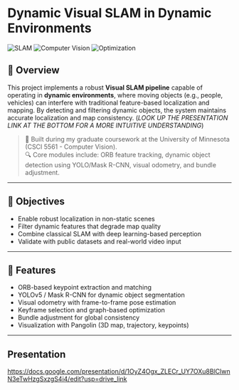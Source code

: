 # Dynamic Visual SLAM in Dynamic Environments

![SLAM](https://img.shields.io/badge/SLAM-Dynamic%20Mapping-blue)
![Computer Vision](https://img.shields.io/badge/Computer%20Vision-Mask%20R--CNN%20%7C%20YOLO-red)
![Optimization](https://img.shields.io/badge/Optimization-Bundle%20Adjustment-green)

## 📌 Overview

This project implements a robust **Visual SLAM pipeline** capable of operating in **dynamic environments**, where moving objects (e.g., people, vehicles) can interfere with traditional feature-based localization and mapping. By detecting and filtering dynamic objects, the system maintains accurate localization and map consistency.
(*LOOK UP THE PRESENTATION LINK AT THE BOTTOM FOR A MORE INTUITIVE UNDERSTANDING*)

> 🧠 Built during my graduate coursework at the University of Minnesota (CSCI 5561 - Computer Vision).  
> 🔍 Core modules include: ORB feature tracking, dynamic object detection using YOLO/Mask R-CNN, visual odometry, and bundle adjustment.

---

## 🎯 Objectives

- Enable robust localization in non-static scenes
- Filter dynamic features that degrade map quality
- Combine classical SLAM with deep learning-based perception
- Validate with public datasets and real-world video input

---

## 🚀 Features

- ORB-based keypoint extraction and matching
- YOLOv5 / Mask R-CNN for dynamic object segmentation
- Visual odometry with frame-to-frame pose estimation
- Keyframe selection and graph-based optimization
- Bundle adjustment for global consistency
- Visualization with Pangolin (3D map, trajectory, keypoints)

---
## Presentation
https://docs.google.com/presentation/d/1OyZ4Ogx_ZLECr_UY7OXu8BlClwnN3eTwHzgSxzgS4i4/edit?usp=drive_link
